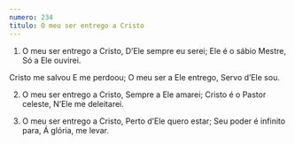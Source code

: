 ```yaml
---
numero: 234
titulo: O meu ser entrego a Cristo
---
```

1. O meu ser entrego a Cristo,
D’Ele sempre eu serei;
Ele é o sábio Mestre,
Só a Ele ouvirei.

Cristo me salvou
E me perdoou;
O meu ser a Ele entrego,
Servo d’Ele sou.

2. O meu ser entrego a Cristo,
Sempre a Ele amarei;
Cristo é o Pastor celeste,
N’Ele me deleitarei.

3. O meu ser entrego a Cristo,
Perto d’Ele quero estar;
Seu poder é infinito para,
Á glória, me levar.
